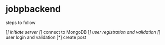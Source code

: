# jobpbackend

steps to follow

[*] initiate server
[*] connect to MongoDB
[*] user registration and validation
[*] user login and validation
[*] create post


    